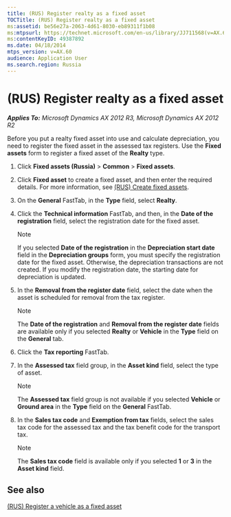 ```yaml
---
title: (RUS) Register realty as a fixed asset
TOCTitle: (RUS) Register realty as a fixed asset
ms:assetid: be56e27a-2063-4d61-8030-eb89311f1b08
ms:mtpsurl: https://technet.microsoft.com/en-us/library/JJ711568(v=AX.60)
ms:contentKeyID: 49387892
ms.date: 04/18/2014
mtps_version: v=AX.60
audience: Application User
ms.search.region: Russia
---
```


# (RUS) Register realty as a fixed asset 


_**Applies To:** Microsoft Dynamics AX 2012 R3, Microsoft Dynamics AX 2012 R2_

Before you put a realty fixed asset into use and calculate depreciation, you need to register the fixed asset in the assessed tax registers. Use the **Fixed assets** form to register a fixed asset of the **Realty** type.

1.  Click **Fixed assets (Russia)** \> **Common** \> **Fixed assets**.

2.  Click **Fixed asset** to create a fixed asset, and then enter the required details. For more information, see [(RUS) Create fixed assets](rus-create-fixed-assets.md).

3.  On the **General** FastTab, in the **Type** field, select **Realty**.

4.  Click the **Technical information** FastTab, and then, in the **Date of the registration** field, select the registration date for the fixed asset.
    

    > [!NOTE]
    > <P>If you selected <STRONG>Date of the registration</STRONG> in the <STRONG>Depreciation start date</STRONG> field in the <STRONG>Depreciation groups</STRONG> form, you must specify the registration date for the fixed asset. Otherwise, the depreciation transactions are not created. If you modify the registration date, the starting date for depreciation is updated.</P>



5.  In the **Removal from the register date** field, select the date when the asset is scheduled for removal from the tax register.
    

    > [!NOTE]
    > <P>The <STRONG>Date of the registration</STRONG> and <STRONG>Removal from the register date</STRONG> fields are available only if you selected <STRONG>Realty</STRONG> or <STRONG>Vehicle</STRONG> in the <STRONG>Type</STRONG> field on the <STRONG>General</STRONG> tab.</P>



6.  Click the **Tax reporting** FastTab.

7.  In the **Assessed tax** field group, in the **Asset kind** field, select the type of asset.
    

    > [!NOTE]
    > <P>The <STRONG>Assessed tax</STRONG> field group is not available if you selected <STRONG>Vehicle</STRONG> or <STRONG>Ground area</STRONG> in the <STRONG>Type</STRONG> field on the <STRONG>General</STRONG> FastTab.</P>



8.  In the **Sales tax code** and **Exemption from tax** fields, select the sales tax code for the assessed tax and the tax benefit code for the transport tax.
    

    > [!NOTE]
    > <P>The <STRONG>Sales tax code</STRONG> field is available only if you selected <STRONG>1</STRONG> or <STRONG>3</STRONG> in the <STRONG>Asset kind</STRONG> field.</P>



## See also

[(RUS) Register a vehicle as a fixed asset](rus-register-a-vehicle-as-a-fixed-asset.md)

  


